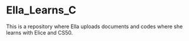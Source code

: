 # Ella_Learns_C
This is a repository where Ella uploads documents and codes where she learns with Elice and CS50. 
